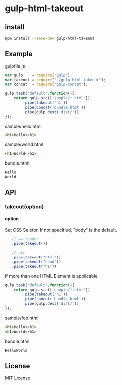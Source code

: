 # gulp-html-takeout

## install
```bash
npm install --save-dev gulp-html-takeout
```

## Example
gulpfile.js
```javascript
var gulp    = require("gulp");
var takeout = require("./gulp-html-takeout");
var concat  = require("gulp-concat");

gulp.task('default',function(){
	return gulp.src(['sample/*.html'])
		.pipe(takeout('h1'))
		.pipe(concat('bundle.html'))
		.pipe(gulp.dest('dist/'));
});
```

sample/hello.html
```html
<h1>Hello</h1>
```

sample/world.html
```html
<h1>World</h1>
```

bundle.html
```html
Hello
World
```

## API
### takeout(option)
#### option
Set CSS Seletor. If not specified, "body" is the default.
```javascript
   // == "body"
   .pipe(takeout())
   
   // etc
   .pipe(takeout("html"))
   .pipe(takeout("head"))
   .pipe(takeout("h1"))
```

If more than one HTML Element is applicable
```javascript
gulp.task('default',function(){
	return gulp.src(['sample/*.html'])
		.pipe(takeout('h1'))
		.pipe(concat('bundle.html'))
		.pipe(gulp.dest('dist/'));
});
```
sample/foo.html
```html
<h1>Hello</h1>
<h1>World</h1>
```
bundle.html
```html
HelloWorld
```

## License
[MIT License](https://en.wikipedia.org/wiki/MIT_License)
